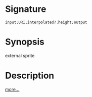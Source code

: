 # Signature
```vikid-signature
input;URI;interpolated?;height;output
```

# Synopsis
external sprite

# Description

[more...](https://en.wikipedia.org/wiki/Sprite_(computer_graphics))